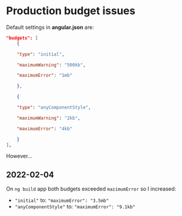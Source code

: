 # Production budget issues

Default settings in **angular.json** are:

```json
"budgets": [
    {

    "type": "initial",

    "maximumWarning": "500kb",

    "maximumError": "1mb"

    },

    {

    "type": "anyComponentStyle",

    "maximumWarning": "2kb",

    "maximumError": "4kb"

    }
],
```

However...

## 2022-02-04

On `ng build` app both budgets exceeded `mazimumError` so I increased:
- `"initial"` to: `"maximumError": "3.5mb"`
- `"anyComponentStyle"` to: `"maximumError": "9.1kb"`
